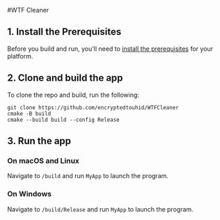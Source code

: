 #WTF Cleaner

## 1. Install the Prerequisites

Before you build and run, you'll need to [install the prerequisites](https://docs.ultralig.ht/docs/installing-prerequisites) for your platform.

## 2. Clone and build the app

To clone the repo and build, run the following:

```shell
git clone https://github.com/encryptedtouhid/WTFCleaner
cmake -B build
cmake --build build --config Release
```

## 3. Run the app

### On macOS and Linux

Navigate to `/build` and run `MyApp` to launch the program.

### On Windows

Navigate to `/build/Release` and run `MyApp` to launch the program.

